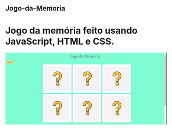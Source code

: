 ## Jogo-da-Memoria

# Jogo da memória feito usando JavaScript, HTML e CSS. 

<p align="Center">
<img src="git.gif">
</p>
